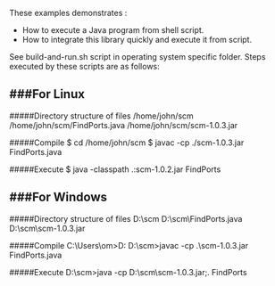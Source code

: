 These examples demonstrates :
- How to execute a Java program from shell script.
- How to integrate this library quickly and execute it from script.

See build-and-run.sh script in operating system specific folder. Steps executed by these scripts are as follows:

###For Linux
---------------------

#####Directory structure of files
/home/john/scm
/home/john/scm/FindPorts.java
/home/john/scm/scm-1.0.3.jar

#####Compile
$ cd /home/john/scm
$ javac -cp ./scm-1.0.3.jar FindPorts.java

#####Execute
$ java -classpath .:scm-1.0.2.jar FindPorts


###For Windows
---------------------

#####Directory structure of files
D:\scm
D:\scm\FindPorts.java
D:\scm\scm-1.0.3.jar

#####Compile
C:\Users\om>D:
D:\scm>javac -cp .\scm-1.0.3.jar FindPorts.java

#####Execute
D:\scm>java -cp D:\scm\scm-1.0.3.jar;. FindPorts

